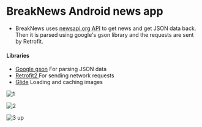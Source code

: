 # BreakNews Android news app

 - BreakNews uses [newsapi.org API](https://newsapi.org/) to get news and get JSON data back. Then it is parsed using google's gson library and the requests are sent by Retrofit.
 
 
#### Libraries
- [Google gson](https://github.com/google/gson) For parsing JSON data
- [Retrofit2 ](https://square.github.io/retrofit/) For sending network requests
- [Glide](https://github.com/bumptech/glide) Loading and caching images


![1](https://user-images.githubusercontent.com/31703159/67166672-c0aecf00-f391-11e9-8ab0-f13930816862.png)


![2](https://user-images.githubusercontent.com/31703159/67166676-c60c1980-f391-11e9-9d92-ed2806e811f6.png)


![3 up](https://user-images.githubusercontent.com/31703159/67166678-cad0cd80-f391-11e9-9ea9-a8e960cc0d3d.png)

